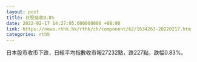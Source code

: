 ```yaml
---
layout: post
title: 日股低收0.8%
date: 2022-02-17 14:27:05.000000000 +08:00
link: https://news.rthk.hk/rthk/ch/component/k2/1634263-20220217.htm
categories: rthk
---
```


日本股市收市下跌，日經平均指數收市報27232點，跌227點，跌幅0.83%。
